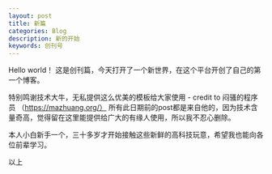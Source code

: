 ```yaml
---
layout: post
title: 新篇
categories: Blog
description: 新的开始
keywords: 创刊号
---
```


Hello world！
这是创刊篇，今天打开了一个新世界，在这个平台开创了自己的第一个博客。

特别鸣谢技术大牛，无私提供这么优美的模板给大家使用 - credit to 闷骚的程序员 （https://mazhuang.org/）
所有此日期前的post都是来自他的，因为技术含量奇高，觉得留在这里能提供给广大的有缘人使用，所以我不忍心删除。


本人小白新手一个，三十多岁才开始接触这些新鲜的高科技玩意，希望我也能向各位前辈学习。

以上
